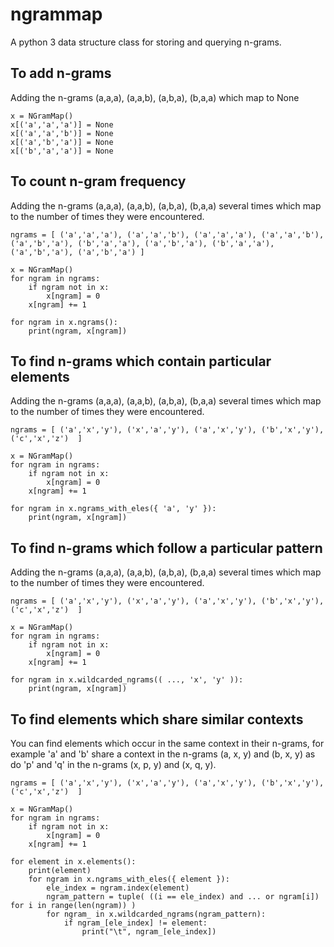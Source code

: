 ngrammap
========

A python 3 data structure class for storing and querying n-grams.

To add n-grams
--------------
Adding the n-grams (a,a,a), (a,a,b), (a,b,a), (b,a,a) which map to None

    x = NGramMap()
    x[('a','a','a')] = None
    x[('a','a','b')] = None
    x[('a','b','a')] = None
    x[('b','a','a')] = None

To count n-gram frequency
-------------------------
Adding the n-grams (a,a,a), (a,a,b), (a,b,a), (b,a,a) several times which map to the number of times they were encountered.

    ngrams = [ ('a','a','a'), ('a','a','b'), ('a','a','a'), ('a','a','b'), ('a','b','a'), ('b','a','a'), ('a','b','a'), ('b','a','a'), ('a','b','a'), ('a','b','a') ]
        
    x = NGramMap()
    for ngram in ngrams:
        if ngram not in x:
            x[ngram] = 0
        x[ngram] += 1
        
    for ngram in x.ngrams():
        print(ngram, x[ngram])

To find n-grams which contain particular elements
-------------------------------------------------
Adding the n-grams (a,a,a), (a,a,b), (a,b,a), (b,a,a) several times which map to the number of times they were encountered.

    ngrams = [ ('a','x','y'), ('x','a','y'), ('a','x','y'), ('b','x','y'), ('c','x','z')  ]
        
    x = NGramMap()
    for ngram in ngrams:
        if ngram not in x:
            x[ngram] = 0
        x[ngram] += 1
        
    for ngram in x.ngrams_with_eles({ 'a', 'y' }):
        print(ngram, x[ngram])

To find n-grams which follow a particular pattern
-------------------------------------------------
Adding the n-grams (a,a,a), (a,a,b), (a,b,a), (b,a,a) several times which map to the number of times they were encountered.

    ngrams = [ ('a','x','y'), ('x','a','y'), ('a','x','y'), ('b','x','y'), ('c','x','z')  ]
        
    x = NGramMap()
    for ngram in ngrams:
        if ngram not in x:
            x[ngram] = 0
        x[ngram] += 1
        
    for ngram in x.wildcarded_ngrams(( ..., 'x', 'y' )):
        print(ngram, x[ngram])

To find elements which share similar contexts
---------------------------------------------
You can find elements which occur in the same context in their n-grams, for example 'a' and 'b' share a context in the n-grams (a, x, y) and (b, x, y) as do 'p' and 'q' in the n-grams (x, p, y) and (x, q, y).

    ngrams = [ ('a','x','y'), ('x','a','y'), ('a','x','y'), ('b','x','y'), ('c','x','z')  ]
        
    x = NGramMap()
    for ngram in ngrams:
        if ngram not in x:
            x[ngram] = 0
        x[ngram] += 1
        
    for element in x.elements():
        print(element)
        for ngram in x.ngrams_with_eles({ element }):
            ele_index = ngram.index(element)
            ngram_pattern = tuple( ((i == ele_index) and ... or ngram[i]) for i in range(len(ngram)) )
            for ngram_ in x.wildcarded_ngrams(ngram_pattern):
                if ngram_[ele_index] != element:
                    print("\t", ngram_[ele_index])
